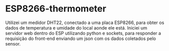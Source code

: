 # ESP8266-thermometer
Utilizei um medidor DHT22, conectado a uma placa ESP8266, para obter os dados de temperatura e umidade do local aonde ele está. Iniciei um servidor web dentro do ESP utilizando python e sockets, para responder a requisição do front-end enviando um json com os dados coletados pelo sensor.

